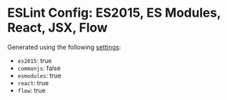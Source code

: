 # ESLint Config: ES2015, ES Modules, React, JSX, Flow

Generated using the following [settings](https://github.com/wildpeaks/packages-eslint-config#readme):

- `es2015`: true
- `commonjs`: false
- `esmodules`: true
- `react`: true
- `flow`: true
	